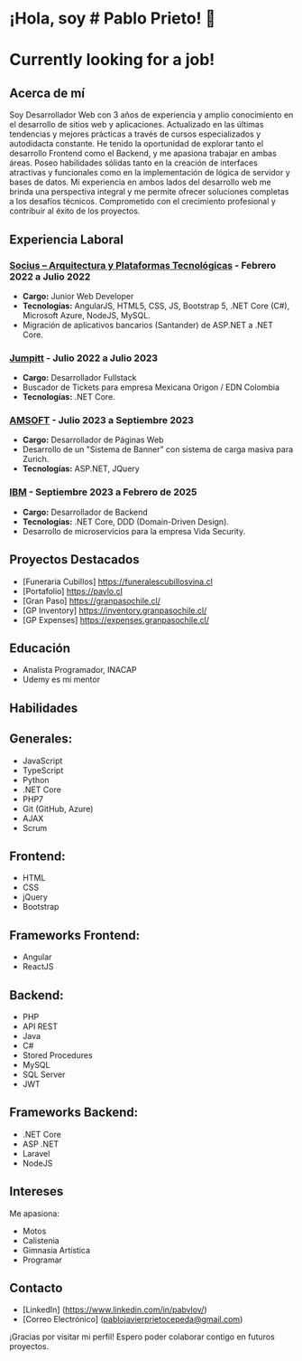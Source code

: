 


# ¡Hola, soy # Pablo Prieto! 👋
# Currently looking for a job!

## Acerca de mí
Soy Desarrollador Web con 3 años de experiencia y amplio conocimiento en el desarrollo de sitios web y aplicaciones. Actualizado en las últimas tendencias y mejores prácticas a través de cursos especializados y autodidacta constante. He tenido la oportunidad de explorar tanto el desarrollo Frontend como el Backend, y me apasiona trabajar en ambas áreas. Poseo habilidades sólidas tanto en la creación de interfaces atractivas y funcionales como en la implementación de lógica de servidor y bases de datos. Mi experiencia en ambos lados del desarrollo web me brinda una perspectiva integral y me permite ofrecer soluciones completas a los desafíos técnicos. Comprometido con el crecimiento profesional y contribuir al éxito de los proyectos.

## Experiencia Laboral

### [Socius – Arquitectura y Plataformas Tecnológicas](https://socius.cl/) - Febrero 2022 a Julio 2022
- **Cargo:** Junior Web Developer
- **Tecnologías:** AngularJS, HTML5, CSS, JS, Bootstrap 5, .NET Core (C#), Microsoft Azure, NodeJS, MySQL.
- Migración de aplicativos bancarios (Santander) de ASP.NET a .NET Core.

### [Jumpitt](https://www.jumpitt.com/) - Julio 2022 a Julio 2023
- **Cargo:** Desarrollador Fullstack
- Buscador de Tickets para empresa Mexicana Origon / EDN Colombia
- **Tecnologías:** .NET Core.

### [AMSOFT](https://www.amsoft.cl/) - Julio 2023 a Septiembre 2023
- **Cargo:** Desarrollador de Páginas Web
- Desarrollo de un "Sistema de Banner" con sistema de carga masiva para Zurich.
- **Tecnologías:** ASP.NET, JQuery

### [IBM](https://www.ibm.com/) - Septiembre 2023 a Febrero de 2025
- **Cargo:** Desarrollador de Backend
- **Tecnologías:** .NET Core, DDD (Domain-Driven Design).
- Desarrollo de microservicios para la empresa Vida Security.

## Proyectos Destacados
- [Funeraria Cubillos] https://funeralescubillosvina.cl
- [Portafolio] https://pavlo.cl
- [Gran Paso] https://granpasochile.cl/
- [GP Inventory] https://inventory.granpasochile.cl/
- [GP Expenses] https://expenses.granpasochile.cl/

## Educación
- Analista Programador, INACAP
- Udemy es mi mentor

## Habilidades
## Generales:
  - JavaScript
  - TypeScript
  - Python
  - .NET Core
  - PHP7
  - Git (GitHub, Azure)
  - AJAX
  - Scrum

## Frontend:
  - HTML
  - CSS
  - jQuery
  - Bootstrap


## Frameworks Frontend:
  - Angular
  - ReactJS

## Backend:
  - PHP
  - API REST
  - Java
  - C#
  - Stored Procedures
  - MySQL
  - SQL Server
  - JWT
## Frameworks Backend:
  - .NET Core
  - ASP .NET
  - Laravel
  - NodeJS

## Intereses
Me apasiona:
- Motos
- Calistenia
- Gimnasia Artística
- Programar

## Contacto
- [LinkedIn] (https://www.linkedin.com/in/pabvlov/)
- [Correo Electrónico] (pablojavierprietocepeda@gmail.com)

¡Gracias por visitar mi perfil! Espero poder colaborar contigo en futuros proyectos.

